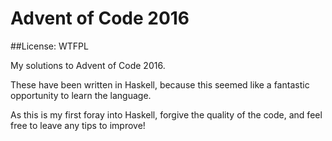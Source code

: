 # Advent of Code 2016
##License: WTFPL

My solutions to Advent of Code 2016.

These have been written in Haskell, because this seemed like a fantastic opportunity to learn the language.

As this is my first foray into Haskell, forgive the quality of the code, and feel free to leave any tips to improve!